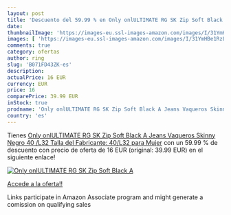 ```yaml
---
layout: post
title: 'Descuento del 59.99 % en Only onlULTIMATE RG SK Zip Soft Black A '
date: 
thumbnailImage: 'https://images-eu.ssl-images-amazon.com/images/I/31YmHBe1RzL._SL200_.jpg'
images: [ 'https://images-eu.ssl-images-amazon.com/images/I/31YmHBe1RzL._SL200_.jpg' ]
comments: true
category: ofertas
author: ring
slug: 'B071FD43ZK-es'
description:
actualPrice: 16 EUR
currency: EUR
price: 16
comparePrice: 39.99 EUR
inStock: true
prodname: 'Only onlULTIMATE RG SK Zip Soft Black A Jeans Vaqueros Skinny  Negro  40 /L32  Talla del Fabricante: 40/L32  para Mujer'
country: 'es'
---
```


Tienes [Only onlULTIMATE RG SK Zip Soft Black A Jeans Vaqueros Skinny  Negro  40 /L32  Talla del Fabricante: 40/L32  para Mujer](https://www.amazon.es/dp/B071FD43ZK/?tag=tolees-21) con un 59.99 % de descuento con precio de oferta de 16 EUR (original: 39.99 EUR) en el siguiente enlace!

[![Only onlULTIMATE RG SK Zip Soft Black A ](https://images-eu.ssl-images-amazon.com/images/I/31YmHBe1RzL._SL200_.jpg)](https://www.amazon.es/dp/B071FD43ZK/?tag=tolees-21)

[Accede a la oferta!!](https://www.amazon.es/dp/B071FD43ZK/?tag=tolees-21)

Links participate in Amazon Associate program and might generate a comission on qualifying sales



